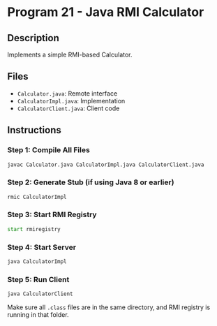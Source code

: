 # Program 21 - Java RMI Calculator

## Description
Implements a simple RMI-based Calculator.

## Files
- `Calculator.java`: Remote interface
- `CalculatorImpl.java`: Implementation
- `CalculatorClient.java`: Client code

## Instructions

### Step 1: Compile All Files
```cmd
javac Calculator.java CalculatorImpl.java CalculatorClient.java
```

### Step 2: Generate Stub (if using Java 8 or earlier)
```cmd
rmic CalculatorImpl
```

### Step 3: Start RMI Registry
```cmd
start rmiregistry
```

### Step 4: Start Server
```cmd
java CalculatorImpl
```

### Step 5: Run Client
```cmd
java CalculatorClient
```

Make sure all `.class` files are in the same directory, and RMI registry is running in that folder.